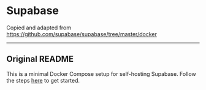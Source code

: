 # Supabase

Copied and adapted from https://github.com/supabase/supabase/tree/master/docker

---

## Original README

This is a minimal Docker Compose setup for self-hosting Supabase. Follow the steps [here](https://supabase.com/docs/guides/hosting/docker) to get started.
